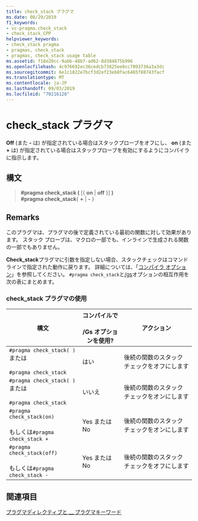 ```yaml
---
title: check_stack プラグマ
ms.date: 08/29/2019
f1_keywords:
- vc-pragma.check_stack
- check_stack_CPP
helpviewer_keywords:
- check_stack pragma
- pragmas, check_stack
- pragmas, check_stack usage table
ms.assetid: f18e20cc-9abb-48b7-ad62-8d384875b996
ms.openlocfilehash: 4c976692ec36cedcb73825ee0cc7093736a3a3dc
ms.sourcegitcommit: 6e1c1822e7bcf3d2ef23eb8fac6465f88743facf
ms.translationtype: MT
ms.contentlocale: ja-JP
ms.lasthandoff: 09/03/2019
ms.locfileid: "70216128"
---
```

# <a name="check_stack-pragma"></a>check_stack プラグマ

**Off** (また **-** は) が指定されている場合はスタックプローブをオフにし、 **on** (また **+** は) が指定されている場合はスタックプローブを有効にするようにコンパイラに指示します。

## <a name="syntax"></a>構文

> **#pragma check_stack (** [{ **on** | **off** }] **)** \
> **#pragma check_stack**{ **+**  |  **-** }

## <a name="remarks"></a>Remarks

このプラグマは、プラグマの後で定義されている最初の関数に対して効果があります。 スタック プローブは、マクロの一部でも、インラインで生成される関数の一部でもありません。

**Check_stack**プラグマに引数を指定しない場合、スタックチェックはコマンドラインで指定された動作に戻ります。 詳細については、「[コンパイラ オプション](../build/reference/compiler-options.md)」を参照してください。 `#pragma check_stack`と[/gs](../build/reference/gs-control-stack-checking-calls.md)オプションの相互作用を次の表にまとめます。

### <a name="using-the-check_stack-pragma"></a>check_stack プラグマの使用

|構文|コンパイルで<br /><br /> /Gs オプションを使用?|アクション|
|------------|------------------------------------|------------|
|`#pragma check_stack( )` または<br /><br /> `#pragma check_stack`|はい|後続の関数のスタック チェックをオフにします|
|`#pragma check_stack( )` または<br /><br /> `#pragma check_stack`|いいえ|後続の関数のスタック チェックをオンにします|
|`#pragma check_stack(on)`<br /><br /> もしくは`#pragma check_stack +`|Yes または No|後続の関数のスタック チェックをオンにします|
|`#pragma check_stack(off)`<br /><br /> もしくは`#pragma check_stack -`|Yes または No|後続の関数のスタック チェックをオフにします|

## <a name="see-also"></a>関連項目

[プラグマディレクティブと __ プラグマキーワード](../preprocessor/pragma-directives-and-the-pragma-keyword.md)

